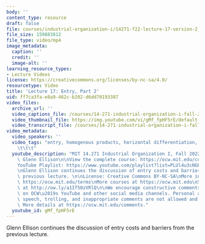```yaml
---
body: ''
content_type: resource
draft: false
file: courses/industrial-organization-i/14271-f22-lecture-17-version-2_360p_16_9.mp4
file_size: 159883812
file_type: video/mp4
image_metadata:
  caption: ''
  credit: ''
  image-alt: ''
learning_resource_types:
- Lecture Videos
license: https://creativecommons.org/licenses/by-nc-sa/4.0/
resourcetype: Video
title: 'Lecture 17: Entry, Part 2'
uid: ff7ca3fa-e8a9-462c-b202-d6dd70193387
video_files:
  archive_url: ''
  video_captions_file: /courses/14-271-industrial-organization-i-fall-2022/1epAfluavlp1NLrsNfpFC05z_y5oxDLD4_transcript.webvtt
  video_thumbnail_file: https://img.youtube.com/vi/gMf_fpHF5rE/default.jpg
  video_transcript_file: /courses/14-271-industrial-organization-i-fall-2022/1epAfluavlp1NLrsNfpFC05z_y5oxDLD4_transcript.pdf
video_metadata:
  video_speakers: ''
  video_tags: "entry, homogenous products, horizontal differentiation, markets, barrier\t\
    \t\t\t"
  youtube_description: "MIT 14.271 Industrial Organization I, Fall 2022 \nInstructor:\
    \ Glenn Ellison\n\nView the complete course: https://ocw.mit.edu/courses/14-271-industrial-organization-i-fall-2022\n\
    YouTube Playlist: https://www.youtube.com/playlist?list=PLUl4u3cNGP62xkEY0YzLJSoquVBjPOl9S\n\
    \nGlenn Ellison continues the discussion of entry costs and barriers from the\
    \ previous lecture. \n\nLicense: Creative Commons BY-NC-SA\nMore information at\
    \ https://ocw.mit.edu/terms\nMore courses at https://ocw.mit.edu\nSupport OCW\
    \ at http://ow.ly/a1If50zVRlQ\n\nWe encourage constructive comments and discussion\
    \ on OCW\u2019s YouTube and other social media channels. Personal attacks, hate\
    \ speech, trolling, and inappropriate comments are not allowed and may be removed.\
    \ More details at https://ocw.mit.edu/comments."
  youtube_id: gMf_fpHF5rE
---
```

Glenn Ellison continues the discussion of entry costs and barriers from the previous lecture.